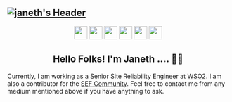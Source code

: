 ## [![janeth's Header](https://github.com/janethavi/janethavi/blob/main/Images/janeth-cover.png)](https://janethavishka.wordpress.com/)

<p align='center'>
<a href="https://www.linkedin.com/in/janethfernando"><img height="30" src="https://github.com/janethavi/janethavi/blob/main/Icons/linkedin.png?raw=true"></a>
<a href="https://www.youtube.com/channel/UCFw8wClr95Mf34KxaNTgb9g"><img height="30" src="https://github.com/janethavi/janethavi/blob/main/Icons/youtube.png?raw=true"></a>
<a href="https://medium.com/@janethavishka"><img height="30" src="https://github.com/janethavi/janethavi/blob/main/Icons/medium.png?raw=true"></a>
<a href="https://www.instagram.com/_jan.eth_"><img height="30" src="https://github.com/janethavi/janethavi/blob/main/Icons/instagram.jpg?raw=true"></a>
<a href="https://stackoverflow.com/users/9372982/janeth-fernando"><img height="30" src="https://github.com/janethavi/janethavi/blob/main/Icons/stackoverflow.png?raw=true"></a>
<a href="https://twitter.com/JanethAvishka"><img height="30" src="https://github.com/janethavi/janethavi/blob/main/Icons/twitter.png?raw=true"></a>
</p>

<h2 align="center">Hello Folks! I'm Janeth .... 👋🤓</h2>

Currently, I am working as a Senior Site Reliability Engineer at [WSO2](https://wso2.com). I am also a contributor for the [SEF Community](https://sefglobal.org). Feel free to contact me from any medium mentioned above if you have anything to ask.
